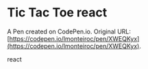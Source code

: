 # Tic Tac Toe react

A Pen created on CodePen.io. Original URL: [https://codepen.io/lmonteiroc/pen/XWEQKyx](https://codepen.io/lmonteiroc/pen/XWEQKyx).

react